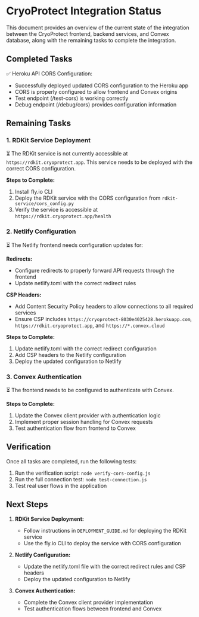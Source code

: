 # CryoProtect Integration Status

This document provides an overview of the current state of the integration between the CryoProtect frontend, backend services, and Convex database, along with the remaining tasks to complete the integration.

## Completed Tasks

✅ Heroku API CORS Configuration:
- Successfully deployed updated CORS configuration to the Heroku app
- CORS is properly configured to allow frontend and Convex origins
- Test endpoint (/test-cors) is working correctly
- Debug endpoint (/debug/cors) provides configuration information

## Remaining Tasks

### 1. RDKit Service Deployment

⏳ The RDKit service is not currently accessible at `https://rdkit.cryoprotect.app`. This service needs to be deployed with the correct CORS configuration.

**Steps to Complete:**
1. Install fly.io CLI
2. Deploy the RDKit service with the CORS configuration from `rdkit-service/cors_config.py`
3. Verify the service is accessible at `https://rdkit.cryoprotect.app/health`

### 2. Netlify Configuration

⏳ The Netlify frontend needs configuration updates for:

**Redirects:**
- Configure redirects to properly forward API requests through the frontend
- Update netlify.toml with the correct redirect rules

**CSP Headers:**
- Add Content Security Policy headers to allow connections to all required services
- Ensure CSP includes `https://cryoprotect-8030e4025428.herokuapp.com`, `https://rdkit.cryoprotect.app`, and `https://*.convex.cloud`

**Steps to Complete:**
1. Update netlify.toml with the correct redirect configuration
2. Add CSP headers to the Netlify configuration
3. Deploy the updated configuration to Netlify

### 3. Convex Authentication

⏳ The frontend needs to be configured to authenticate with Convex.

**Steps to Complete:**
1. Update the Convex client provider with authentication logic
2. Implement proper session handling for Convex requests
3. Test authentication flow from frontend to Convex

## Verification

Once all tasks are completed, run the following tests:

1. Run the verification script: `node verify-cors-config.js`
2. Run the full connection test: `node test-connection.js`
3. Test real user flows in the application

## Next Steps

1. **RDKit Service Deployment:**
   - Follow instructions in `DEPLOYMENT_GUIDE.md` for deploying the RDKit service
   - Use the fly.io CLI to deploy the service with CORS configuration

2. **Netlify Configuration:**
   - Update the netlify.toml file with the correct redirect rules and CSP headers
   - Deploy the updated configuration to Netlify

3. **Convex Authentication:**
   - Complete the Convex client provider implementation
   - Test authentication flows between frontend and Convex